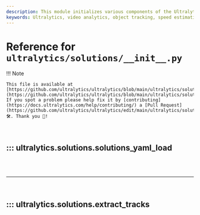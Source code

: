 ```yaml
---
description: This module initializes various components of the Ultralytics solutions package, providing functionalities for AI-powered video analytics such as object counting, speed estimation, heatmap generation, and queue management. It includes functions for loading configuration files and extracting tracking data.
keywords: Ultralytics, video analytics, object tracking, speed estimation, heatmap generation, queue management, AI, computer vision, Python, configuration loading, tracking data
---
```


# Reference for `ultralytics/solutions/__init__.py`

!!! Note

    This file is available at [https://github.com/ultralytics/ultralytics/blob/main/ultralytics/solutions/\_\_init\_\_.py](https://github.com/ultralytics/ultralytics/blob/main/ultralytics/solutions/__init__.py). If you spot a problem please help fix it by [contributing](https://docs.ultralytics.com/help/contributing/) a [Pull Request](https://github.com/ultralytics/ultralytics/edit/main/ultralytics/solutions/__init__.py) 🛠️. Thank you 🙏!

<br>

## ::: ultralytics.solutions.solutions_yaml_load

<br><br><hr><br>

## ::: ultralytics.solutions.extract_tracks

<br><br>
